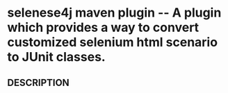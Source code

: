 selenese4j maven plugin -- A plugin which provides a way to convert customized selenium html scenario to JUnit classes.
====================================

## DESCRIPTION
